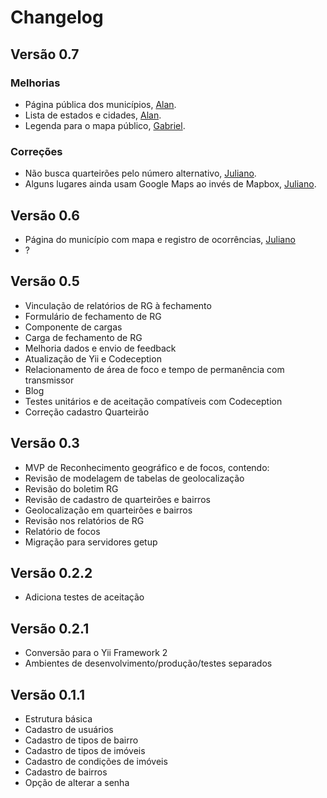 # Changelog

## Versão 0.7

### Melhorias

* Página pública dos municípios, [Alan][alan].
* Lista de estados e cidades, [Alan][alan].
* Legenda para o mapa público, [Gabriel][gabriel].

### Correções
* Não busca quarteirões pelo número alternativo, [Juliano][juliano].
* Alguns lugares ainda usam Google Maps ao invés de Mapbox, [Juliano][juliano].

## Versão 0.6

* Página do município com mapa e registro de ocorrências, [Juliano][juliano]
* ?

## Versão 0.5
* Vinculação de relatórios de RG à fechamento
* Formulário de fechamento de RG
* Componente de cargas
* Carga de fechamento de RG
* Melhoria dados e envio de feedback
* Atualização de Yii e Codeception
* Relacionamento de área de foco e tempo de permanência com transmissor
* Blog
* Testes unitários e de aceitação compatíveis com Codeception
* Correção cadastro Quarteirão

## Versão 0.3

* MVP de Reconhecimento geográfico e de focos, contendo:
* Revisão de modelagem de tabelas de geolocalização
* Revisão do boletim RG
* Revisão de cadastro de quarteirões e bairros
* Geolocalização em quarteirões e bairros
* Revisão nos relatórios de RG
* Relatório de focos
* Migração para servidores getup

## Versão 0.2.2

* Adiciona testes de aceitação

## Versão 0.2.1

* Conversão para o Yii Framework 2
* Ambientes de desenvolvimento/produção/testes separados

## Versão 0.1.1

* Estrutura básica
* Cadastro de usuários
* Cadastro de tipos de bairro
* Cadastro de tipos de imóveis
* Cadastro de condições de imóveis
* Cadastro de bairros
* Opção de alterar a senha

[alan]: https://bitbucket.org/alanwillms/
[gabriel]: https://bitbucket.org/gabrielmocelin/
[juliano]: https://bitbucket.org/jsopra/
